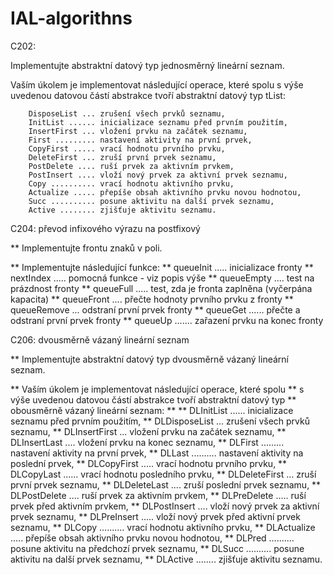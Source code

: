 # IAL-algorithns

C202: 


Implementujte abstraktní datový typ jednosměrný lineární seznam.

Vaším úkolem je implementovat následující operace, které spolu s výše
uvedenou datovou částí abstrakce tvoří abstraktní datový typ tList:

        DisposeList ... zrušení všech prvků seznamu,
        InitList ...... inicializace seznamu před prvním použitím,
        InsertFirst ... vložení prvku na začátek seznamu,
        First ......... nastavení aktivity na první prvek,
        CopyFirst ..... vrací hodnotu prvního prvku,
        DeleteFirst ... zruší první prvek seznamu,
        PostDelete .... ruší prvek za aktivním prvkem,
        PostInsert .... vloží nový prvek za aktivní prvek seznamu,
        Copy .......... vrací hodnotu aktivního prvku,
        Actualize ..... přepíše obsah aktivního prvku novou hodnotou,
        Succ .......... posune aktivitu na další prvek seznamu,
        Active ........ zjišťuje aktivitu seznamu.


C204: převod infixového výrazu na postfixový 

** Implementujte frontu znaků v poli. 

** Implementujte následující funkce:
**    queueInit ..... inicializace fronty
**    nextIndex ..... pomocná funkce - viz popis výše
**    queueEmpty .... test na prázdnost fronty
**    queueFull ..... test, zda je fronta zaplněna (vyčerpána kapacita)
**    queueFront .... přečte hodnoty prvního prvku z fronty
**    queueRemove ... odstraní první prvek fronty
**    queueGet ...... přečte a odstraní první prvek fronty
**    queueUp ....... zařazení prvku na konec fronty

C206: dvousměrně vázaný lineární seznam 

** Implementujte abstraktní datový typ dvousměrně vázaný lineární seznam.

** Vaším úkolem je implementovat následující operace, které spolu
** s výše uvedenou datovou částí abstrakce tvoří abstraktní datový typ
** obousměrně vázaný lineární seznam:
**
**      DLInitList ...... inicializace seznamu před prvním použitím,
**      DLDisposeList ... zrušení všech prvků seznamu,
**      DLInsertFirst ... vložení prvku na začátek seznamu,
**      DLInsertLast .... vložení prvku na konec seznamu,
**      DLFirst ......... nastavení aktivity na první prvek,
**      DLLast .......... nastavení aktivity na poslední prvek,
**      DLCopyFirst ..... vrací hodnotu prvního prvku,
**      DLCopyLast ...... vrací hodnotu posledního prvku,
**      DLDeleteFirst ... zruší první prvek seznamu,
**      DLDeleteLast .... zruší poslední prvek seznamu,
**      DLPostDelete .... ruší prvek za aktivním prvkem,
**      DLPreDelete ..... ruší prvek před aktivním prvkem,
**      DLPostInsert .... vloží nový prvek za aktivní prvek seznamu,
**      DLPreInsert ..... vloží nový prvek před aktivní prvek seznamu,
**      DLCopy .......... vrací hodnotu aktivního prvku,
**      DLActualize ..... přepíše obsah aktivního prvku novou hodnotou,
**      DLPred .......... posune aktivitu na předchozí prvek seznamu,
**      DLSucc .......... posune aktivitu na další prvek seznamu,
**      DLActive ........ zjišťuje aktivitu seznamu.
